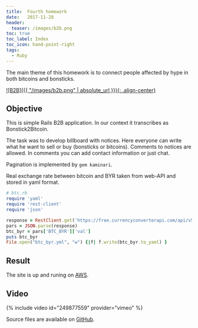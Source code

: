 ```yaml
---
title:  Fourth homework
date:   2017-11-28
header:
  teaser: /images/b2b.png
toc: true
toc_label: Index
toc_icon: hand-point-right
tags:
  - Ruby
---
```


The main theme of this homework is to connect people affected by hype in both bitcoins and bonsticks.

[![B2B]({{ "/images/b2b.png" | absolute_url }}){: .align-center}][AWS]

## Objective

This is simple Rails B2B application. In our context it transcribes as Bonstick2Bitcoin.

The task was to develop billboard with notices.
Here everyone can write what he want to sell or buy (bonsticks or bitcoins).
Comments to notices are allowed. In comments you can add contact information or just chat.

Pagination is implemented by `gem kaminari`.

Real exchange rate between bitcoin and BYR taken from web-API and stored in yaml format.

```ruby
# btc.rb
require 'yaml'
require 'rest-client'
require 'json'

response = RestClient.get('https://free.currencyconverterapi.com/api/v5/convert?q=BTC_BYR&compact=y')
pars = JSON.parse(response)
btc_byr = pars['BTC_BYR']['val']
puts btc_byr
File.open("btc_byr.yml", "w") {|f| f.write(btc_byr.to_yaml) }
```

## Result

The site is up and runing on [AWS][AWS].

## Video

{% include video id="249877559" provider="vimeo" %}

Source files are available on [GitHub][GitHub].

[AWS]: http://ec2-18-217-123-149.us-east-2.compute.amazonaws.com/
[GitHub]: https://github.com/dmlaziuk/bsuir-courses/tree/dm-homework-4/2017/DmLaziuk/b2b
